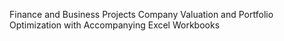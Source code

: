 Finance and Business Projects
Company Valuation and Portfolio Optimization
with Accompanying Excel Workbooks
